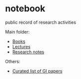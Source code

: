 # notebook
public record of research activities


Main folder:
* [Books](books/README.md)
* [Lectures](lectures/README.md)
* [Research notes](research/README.md)

Others:
* [Curated list of GI papers](curated-papers-md)  
